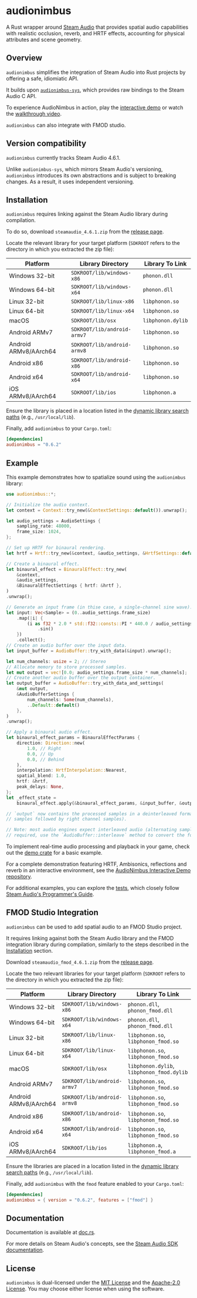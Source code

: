 # audionimbus

A Rust wrapper around [Steam Audio](https://valvesoftware.github.io/steam-audio/) that provides spatial audio capabilities with realistic occlusion, reverb, and HRTF effects, accounting for physical attributes and scene geometry.

## Overview

`audionimbus` simplifies the integration of Steam Audio into Rust projects by offering a safe, idiomiatic API.

It builds upon [`audionimbus-sys`](../audionimbus-sys), which provides raw bindings to the Steam Audio C API.

To experience AudioNimbus in action, play the [interactive demo](https://github.com/MaxenceMaire/audionimbus-demo) or watch the [walkthrough video](https://www.youtube.com/watch?v=zlhW1maG0Is).

`audionimbus` can also integrate with FMOD studio.

## Version compatibility

`audionimbus` currently tracks Steam Audio 4.6.1.

Unlike `audionimbus-sys`, which mirrors Steam Audio's versioning, `audionimbus` introduces its own abstractions and is subject to breaking changes.
As a result, it uses independent versioning.

## Installation

`audionimbus` requires linking against the Steam Audio library during compilation.

To do so, download `steamaudio_4.6.1.zip` from the [release page](https://github.com/ValveSoftware/steam-audio/releases).

Locate the relevant library for your target platform (`SDKROOT` refers to the directory in which you extracted the zip file):

| Platform | Library Directory | Library To Link |
| --- | --- | --- |
| Windows 32-bit | `SDKROOT/lib/windows-x86` | `phonon.dll` |
| Windows 64-bit | `SDKROOT/lib/windows-x64` | `phonon.dll` |
| Linux 32-bit | `SDKROOT/lib/linux-x86` | `libphonon.so` |
| Linux 64-bit | `SDKROOT/lib/linux-x64` | `libphonon.so` |
| macOS | `SDKROOT/lib/osx` | `libphonon.dylib` |
| Android ARMv7 | `SDKROOT/lib/android-armv7` | `libphonon.so` |
| Android ARMv8/AArch64 | `SDKROOT/lib/android-armv8` | `libphonon.so` |
| Android x86 | `SDKROOT/lib/android-x86` | `libphonon.so` |
| Android x64 | `SDKROOT/lib/android-x64` | `libphonon.so` |
| iOS ARMv8/AArch64 | `SDKROOT/lib/ios` | `libphonon.a` |

Ensure the library is placed in a location listed in the [dynamic library search paths](https://doc.rust-lang.org/cargo/reference/environment-variables.html#dynamic-library-paths) (e.g., `/usr/local/lib`).

Finally, add `audionimbus` to your `Cargo.toml`:

```toml
[dependencies]
audionimbus = "0.6.2"
```

## Example

This example demonstrates how to spatialize sound using the `audionimbus` library:

```rust
use audionimbus::*;

// Initialize the audio context.
let context = Context::try_new(&ContextSettings::default()).unwrap();

let audio_settings = AudioSettings {
    sampling_rate: 48000,
    frame_size: 1024,
};

// Set up HRTF for binaural rendering.
let hrtf = Hrtf::try_new(&context, &audio_settings, &HrtfSettings::default()).unwrap();

// Create a binaural effect.
let binaural_effect = BinauralEffect::try_new(
    &context,
    &audio_settings,
    &BinauralEffectSettings { hrtf: &hrtf },
)
.unwrap();

// Generate an input frame (in thise case, a single-channel sine wave).
let input: Vec<Sample> = (0..audio_settings.frame_size)
    .map(|i| {
        (i as f32 * 2.0 * std::f32::consts::PI * 440.0 / audio_settings.sampling_rate as f32)
            .sin()
    })
    .collect();
// Create an audio buffer over the input data.
let input_buffer = AudioBuffer::try_with_data(&input).unwrap();

let num_channels: usize = 2; // Stereo
// Allocate memory to store processed samples.
let mut output = vec![0.0; audio_settings.frame_size * num_channels];
// Create another audio buffer over the output container.
let output_buffer = AudioBuffer::try_with_data_and_settings(
    &mut output,
    &AudioBufferSettings {
        num_channels: Some(num_channels),
        ..Default::default()
    },
)
.unwrap();

// Apply a binaural audio effect.
let binaural_effect_params = BinauralEffectParams {
    direction: Direction::new(
        1.0, // Right
        0.0, // Up
        0.0, // Behind
    ),
    interpolation: HrtfInterpolation::Nearest,
    spatial_blend: 1.0,
    hrtf: &hrtf,
    peak_delays: None,
};
let _effect_state =
    binaural_effect.apply(&binaural_effect_params, &input_buffer, &output_buffer);

// `output` now contains the processed samples in a deinterleaved format (i.e., left channel
// samples followed by right channel samples).

// Note: most audio engines expect interleaved audio (alternating samples for each channel). If
// required, use the `AudioBuffer::interleave` method to convert the format.
```

To implement real-time audio processing and playback in your game, check out the [demo crate](./demo) for a basic example.

For a complete demonstration featuring HRTF, Ambisonics, reflections and reverb in an interactive environment, see the [AudioNimbus Interactive Demo repository](https://github.com/MaxenceMaire/audionimbus-demo).

For additional examples, you can explore the [tests](./tests), which closely follow [Steam Audio's Programmer's Guide](https://valvesoftware.github.io/steam-audio/doc/capi/guide.html).

## FMOD Studio Integration

`audionimbus` can be used to add spatial audio to an FMOD Studio project.

It requires linking against both the Steam Audio library and the FMOD integration library during compilation, similarly to the steps described in the [Installation](#Installation) section.

Download `steamaudio_fmod_4.6.1.zip` from the [release page](https://github.com/ValveSoftware/steam-audio/releases).

Locate the two relevant libraries for your target platform (`SDKROOT` refers to the directory in which you extracted the zip file):

| Platform | Library Directory | Library To Link |
| --- | --- | --- |
| Windows 32-bit | `SDKROOT/lib/windows-x86` | `phonon.dll`, `phonon_fmod.dll` |
| Windows 64-bit | `SDKROOT/lib/windows-x64` | `phonon.dll`, `phonon_fmod.dll` |
| Linux 32-bit | `SDKROOT/lib/linux-x86` | `libphonon.so`, `libphonon_fmod.so` |
| Linux 64-bit | `SDKROOT/lib/linux-x64` | `libphonon.so`, `libphonon_fmod.so` |
| macOS | `SDKROOT/lib/osx` | `libphonon.dylib`, `libphonon_fmod.dylib` |
| Android ARMv7 | `SDKROOT/lib/android-armv7` | `libphonon.so`, `libphonon_fmod.so` |
| Android ARMv8/AArch64 | `SDKROOT/lib/android-armv8` | `libphonon.so`, `libphonon_fmod.so` |
| Android x86 | `SDKROOT/lib/android-x86` | `libphonon.so`, `libphonon_fmod.so` |
| Android x64 | `SDKROOT/lib/android-x64` | `libphonon.so`, `libphonon_fmod.so` |
| iOS ARMv8/AArch64 | `SDKROOT/lib/ios` | `libphonon.a`, `libphonon_fmod.a` |

Ensure the libraries are placed in a location listed in the [dynamic library search paths](https://doc.rust-lang.org/cargo/reference/environment-variables.html#dynamic-library-paths) (e.g., `/usr/local/lib`).

Finally, add `audionimbus` with the `fmod` feature enabled to your `Cargo.toml`:

```toml
[dependencies]
audionimbus = { version = "0.6.2", features = ["fmod"] }
```

## Documentation

Documentation is available at [doc.rs](https://docs.rs/audionimbus/latest).

For more details on Steam Audio's concepts, see the [Steam Audio SDK documentation](https://valvesoftware.github.io/steam-audio/doc/capi/index.html).

## License

`audionimbus` is dual-licensed under the [MIT License](LICENSE-MIT) and the [Apache-2.0 License](LICENSE-APACHE).
You may choose either license when using the software.

